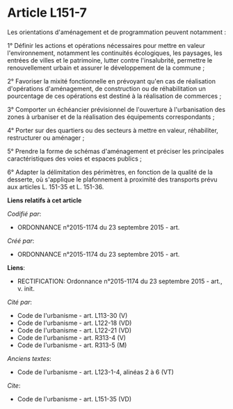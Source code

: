 # Article L151-7

Les orientations d'aménagement et de programmation peuvent notamment : 

1° Définir les actions et opérations nécessaires pour mettre en valeur l'environnement, notamment les continuités
écologiques, les paysages, les entrées de villes et le patrimoine, lutter contre l'insalubrité, permettre le renouvellement
urbain et assurer le développement de la commune ; 

2° Favoriser la mixité fonctionnelle en prévoyant qu'en cas de réalisation d'opérations d'aménagement, de construction ou de
réhabilitation un pourcentage de ces opérations est destiné à la réalisation de commerces ; 

3° Comporter un échéancier prévisionnel de l'ouverture à l'urbanisation des zones à urbaniser et de la réalisation des
équipements correspondants ; 

4° Porter sur des quartiers ou des secteurs à mettre en valeur, réhabiliter, restructurer ou aménager ; 

5° Prendre la forme de schémas d'aménagement et préciser les principales caractéristiques des voies et espaces publics ; 

6° Adapter la délimitation des périmètres, en fonction de la qualité de la desserte, où s'applique le plafonnement à
proximité des transports prévu aux articles L. 151-35 et L. 151-36.

**Liens relatifs à cet article**

_Codifié par_:

  - ORDONNANCE n°2015-1174 du 23 septembre 2015 - art.

_Créé par_:

  - ORDONNANCE n°2015-1174 du 23 septembre 2015 - art.

**Liens**:

  - RECTIFICATION: Ordonnance n°2015-1174 du 23 septembre 2015 - art., v. init.

_Cité par_:

  - Code de l'urbanisme - art. L113-30 (V)
  - Code de l'urbanisme - art. L122-18 (VD)
  - Code de l'urbanisme - art. L122-21 (VD)
  - Code de l'urbanisme - art. R313-4 (V)
  - Code de l'urbanisme - art. R313-5 (M)

_Anciens textes_:

  - Code de l'urbanisme - art. L123-1-4, alinéas 2 à 6 (VT)

_Cite_:

  - Code de l'urbanisme - art. L151-35 (VD)
